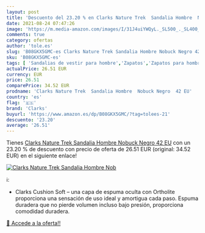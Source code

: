 ```yaml
---
layout: post
title: 'Descuento del 23.20 % en Clarks Nature Trek  Sandalia Hombre  Nob'
date: 2021-08-24 07:47:26
image: 'https://m.media-amazon.com/images/I/31J4uiYWQyL._SL500_._SL400_.jpg'
comments: true
category: ofertas
author: 'tole.es'
slug: 'B08GKX5GMC-es Clarks Nature Trek Sandalia Hombre Nobuck Negro 42 EU'
sku: 'B08GKX5GMC-es'
tags: [ 'Sandalias de vestir para hombre','Zapatos','Zapatos para hombre','Zapatos y complementos','clarks','sandalia', ]
actualPrice: 26.51 EUR
currency: EUR
price: 26.51
comparePrice: 34.52 EUR
prodname: 'Clarks Nature Trek  Sandalia Hombre  Nobuck Negro  42 EU'
country: 'es'
flag: '🇪🇸'
brand: 'Clarks'
buyurl: 'https://www.amazon.es/dp/B08GKX5GMC/?tag=tolees-21'
descuento: '23.20'
average: '26.51'
---
```


Tienes [Clarks Nature Trek  Sandalia Hombre  Nobuck Negro  42 EU](https://www.amazon.es/dp/B08GKX5GMC/?tag=tolees-21) con un 23.20 % de descuento con precio de oferta de 26.51 EUR (original: 34.52 EUR) en el siguiente enlace!

[![Clarks Nature Trek  Sandalia Hombre  Nob](https://m.media-amazon.com/images/I/31J4uiYWQyL._SL500_._SL400_.jpg)](https://www.amazon.es/dp/B08GKX5GMC/?tag=tolees-21)

ℹ️:

- Clarks Cushion Soft – una capa de espuma oculta con Ortholite proporciona una sensación de uso ideal y amortigua cada paso. Espuma duradera que no pierde volumen incluso bajo presión, proporciona comodidad duradera.

[🛒 Accede a la oferta!!](https://www.amazon.es/dp/B08GKX5GMC/?tag=tolees-21)

